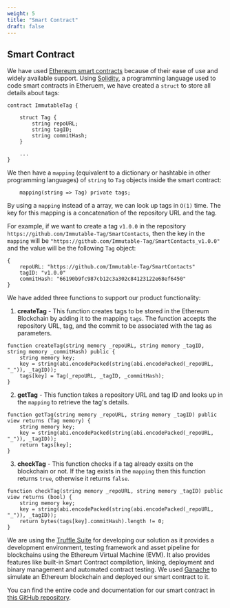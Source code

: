 ```yaml
---
weight: 5
title: "Smart Contract"
draft: false
---
```


## Smart Contract

We have used [Ethereum smart contracts](https://ethereum.org/en/developers/docs/smart-contracts/) because of their ease of use and widely available support. Using [Solidity](https://docs.soliditylang.org/), a programming language used to code smart contracts in Etheruem, we have created a `struct` to store all details about tags:

```solidity
contract ImmutableTag {

    struct Tag {
        string repoURL;
        string tagID;
        string commitHash;
    }

    ...
}
```

We then have a `mapping` (equivalent to a dictionary or hashtable in other programming languages) of `string` to `Tag` objects inside the smart contract:

```solidity
    mapping(string => Tag) private tags;
```

By using a `mapping` instead of a array, we can look up tags in `O(1)` time. The key for this mapping is a concatenation of the repository URL and the tag.

For example, if we want to create a tag `v1.0.0` in the repository `https://github.com/Immutable-Tag/SmartContacts`, then the key in the `mapping` will be `"https://github.com/Immutable-Tag/SmartContacts_v1.0.0"` and the value will be the following `Tag` object:

```solidity
{
    repoURL: "https://github.com/Immutable-Tag/SmartContacts"
    tagID: "v1.0.0"
    commitHash: "66190b9fc987cb12c3a302c84123122e68ef6450"
}
```

We have added three functions to support our product functionality:

1. **createTag** - This function creates tags to be stored in the Ethereum Blockchain by adding it to the mapping `tags`. The function accepts the repository URL, tag, and the commit to be associated with the tag as parameters.

```solidity
function createTag(string memory _repoURL, string memory _tagID, string memory _commitHash) public {
    string memory key;
    key = string(abi.encodePacked(string(abi.encodePacked(_repoURL, "_")), _tagID));
    tags[key] = Tag(_repoURL, _tagID, _commitHash);
}
```

2. **getTag** - This function takes a repository URL and tag ID and looks up in the `mapping` to retrieve the tag's details.

```solidity
function getTag(string memory _repoURL, string memory _tagID) public view returns (Tag memory) {
    string memory key;
    key = string(abi.encodePacked(string(abi.encodePacked(_repoURL, "_")), _tagID));
    return tags[key];
}
```

3. **checkTag** - This function checks if a tag already exsits on the blockchain or not. If the tag exists in the `mapping` then this function returns `true`, otherwise it returns `false`.

```solidity
function checkTag(string memory _repoURL, string memory _tagID) public view returns (bool) {
    string memory key;
    key = string(abi.encodePacked(string(abi.encodePacked(_repoURL, "_")), _tagID));
    return bytes(tags[key].commitHash).length != 0;
}
```

We are using the [Truffle Suite](https://trufflesuite.com/) for developing our solution as it provides a development environment, testing framework and asset pipeline for blockchains using the Ethereum Virtual Machine (EVM). It also provides features like built-in Smart Contract compilation, linking, deployment and binary management and automated contract testing. We used [Ganache](https://trufflesuite.com/ganache/) to simulate an Ethereum blockchain and deployed our smart contract to it.

You can find the entire code and documentation for our smart contract in [this GitHub repository](https://github.com/Immutable-Tag/SmartContracts).
